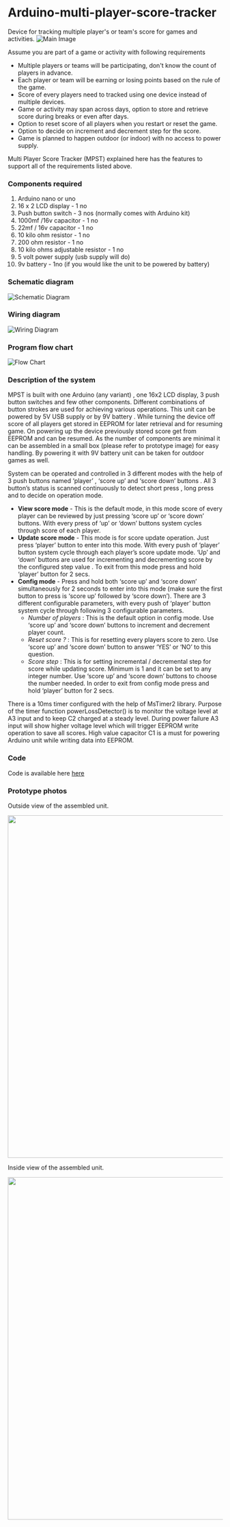 # Arduino-multi-player-score-tracker
Device for tracking multiple player's or team's score for games and activities.
![Main Image](Images/Main_image.png)

Assume you are part of a game or activity with following requirements
- Multiple players or teams will be participating, don't know the count of players in advance.
- Each player or team will be earning  or losing points based on the rule of the game.
- Score of every  players  need to tracked using one device instead of multiple devices.
- Game or activity may span across days, option to store and retrieve score during breaks or even after days.
- Option to reset score of all players when you restart or reset  the game.
- Option to decide on increment and decrement step for the score.
- Game  is planned to happen outdoor (or indoor) with no access to power supply.

Multi Player Score Tracker (MPST)  explained here has the features to support all of the requirements listed above.



### Components required


1. Arduino nano or uno 
2. 16 x 2 LCD display - 1 no
3. Push button switch  - 3 nos (normally comes with Arduino kit)
4. 1000mf /16v capacitor - 1 no
5. 22mf / 16v capacitor - 1 no 
6. 10 kilo ohm resistor - 1 no
7. 200  ohm resistor - 1 no
8. 10 kilo ohms adjustable resistor - 1 no
9. 5 volt power supply (usb supply will do)
10. 9v battery - 1no (if you would like the unit to be powered by battery)

### Schematic diagram


![Schematic Diagram](Images/Multi_Player_Point_Tracker_schem.jpg)


### Wiring  diagram


![Wiring Diagram](Images/Multi_Player_Point_Tracker_bb.jpg)

### Program flow chart

![Flow Chart](Images/MPST_flow_chart.jpg)

### Description of the system

MPST is built with one Arduino (any variant) , one 16x2 LCD display, 3 push button switches and few other components. Different combinations of button strokes  are used for achieving various  operations. This unit can be powered by 5V USB supply or by 9V battery . While turning the device off score of all players  get stored in EEPROM for later retrieval and for resuming  game. On powering up the device  previously stored score get from EEPROM and can be resumed. As the number of components are minimal it can be assembled in a small box (please refer to prototype image) for easy handling. By powering it with 9V battery unit can  be taken for outdoor games as well. 

System can be operated and controlled  in 3 different modes with the help of 3 push buttons named ‘player’ , ‘score up’ and ‘score down’ buttons .  All 3  button’s status is scanned continuously to detect short press ,  long press and to decide on operation mode.
- **View score mode**  - This is the default mode, in this mode score of every player can be reviewed by just pressing ‘score up’ or ‘score down’ buttons. With every press of ‘up’ or ‘down’ buttons  system cycles through score of each player.
- **Update score mode** - This mode  is for score update operation. Just press ‘player’ button to enter into this mode. With every push of ‘player’ button system cycle through each player’s score update mode. ‘Up’ and ‘down’ buttons  are used for incrementing and decrementing score by the configured step value . To exit from this mode press and hold ‘player’ button for 2 secs.
- **Config mode** - Press and hold both ‘score up’ and ‘score down’ simultaneously  for 2 seconds to enter into this mode (make sure the first button to press is ‘score up’ followed by ‘score down’). There are 3 different configurable parameters, with every push of ‘player’ button  system cycle through following  3 configurable parameters.
  - _Number of players_ : This is the default option in config mode. Use ‘score up’ and ‘score down’ buttons to increment and decrement player count.
  - _Reset score ?_ : This is for resetting every players score to zero. Use ‘score up’ and ‘score down’ button to answer ‘YES’ or ‘NO’ to this question.
  -  _Score step_ : This is for setting incremental / decremental step for score while updating score. Minimum is 1 and it can be set to any integer number. Use ‘score up’ and ‘score down’ buttons to choose the number needed.
In order to exit from config mode press and hold ‘player’ button for 2 secs.


There is a 10ms timer configured with the help of MsTimer2 library.  Purpose of the timer function powerLossDetector() is to monitor the voltage level at A3 input and to keep C2 charged at a steady level. During power failure A3 input will show higher voltage level which will trigger EEPROM write operation to save all scores. High value capacitor C1 is a must for powering Arduino unit while writing data into EEPROM. 

### Code
Code is available here [here](Code/Multi_Player_Score_Tracker.ino)

### Prototype photos
Outside view of the assembled unit.

<p align="center">
<img width="700" height="800" src="https://github.com/shajeebtm/Arduino-multi-player-score-tracker/blob/master/Images/Complete_unit_1_small.jpg">
</p>

<P></p>
Inside view of the assembled unit.

<p align="center">
<img width="700" height="800" src="https://github.com/shajeebtm/Arduino-multi-player-score-tracker/blob/master/Images/Complete_unit_2_small.jpg">
</p>
